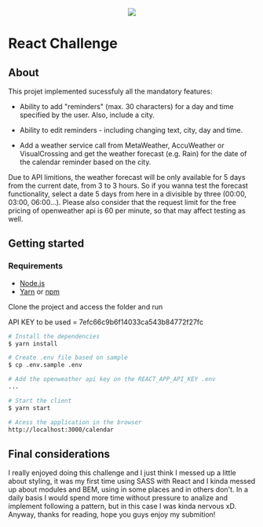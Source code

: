 <div align="center">
    <img src="https://raw.githubusercontent.com/Jobsity/ReactChallenge/main/src/assets/jobsity_logo_small.png"/>
</div>

# React Challenge

## About

This projet implemented sucessfuly all the mandatory features:

- Ability to add "reminders" (max. 30 characters) for a day and time specified by the user. Also, include a city.

- Ability to edit reminders - including changing text, city, day and time.

- Add a weather service call from MetaWeather, AccuWeather or VisualCrossing and get the weather forecast (e.g. Rain) for the date of the calendar reminder based on the city.

Due to API limitions, the weather forecast will be only available for 5 days from the current date, from 3 to 3 hours. So if you wanna test the forecast functionality, select a date 5 days from here in a divisible by three (00:00, 03:00, 06:00...). Please also consider that the request limit for the free pricing of openweather api is 60 per minute, so that may affect testing as well.

## Getting started

### Requirements

- [Node.js](https://nodejs.org/en/)
- [Yarn](https://classic.yarnpkg.com/) or [npm](https://www.npmjs.com/)

Clone the project and access the folder and run

API KEY to be used = 7efc66c9b6f14033ca543b84772f27fc

```bash
# Install the dependencies
$ yarn install

# Create .env file based on sample
$ cp .env.sample .env

# Add the openweather api key on the REACT_APP_API_KEY .env
...

# Start the client
$ yarn start

# Acess the application in the browser
http://localhost:3000/calendar
```

## Final considerations

I really enjoyed doing this challenge and I just think I messed up a little about styling, it was my first time using SASS with React and I kinda messed up about modules and BEM, using in some places and in others don't. In a daily basis I would spend more time without pressure to analize and implement following a pattern, but in this case I was kinda nervous xD. Anyway, thanks for reading, hope you guys enjoy my submition!
